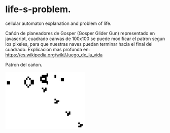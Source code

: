 # life-s-problem.
cellular automaton explanation and problem of life.




Cañón de planeadores de Gosper (Gosper Glider Gun) representado en javascript, cuadrado canvas de 100x100 se puede modificar el patron segun los pixeles, para que nuestras naves puedan terminar hacia el final del cuadrado.
Explicacion mas profunda en: https://es.wikipedia.org/wiki/Juego_de_la_vida

Patron del cañon.

![image](https://github.com/JcontrerasV1997/life-s-problem./blob/main/Gospers_glider_gun%20(1).gif)
